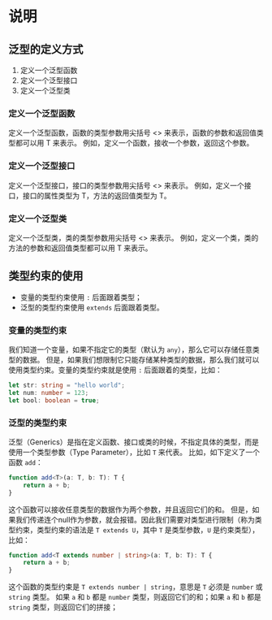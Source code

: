 # 说明

## 泛型的定义方式
 1. 定义一个泛型函数
 2. 定义一个泛型接口
 3. 定义一个泛型类

### 定义一个泛型函数
 定义一个泛型函数，函数的类型参数用尖括号 <> 来表示，函数的参数和返回值类型都可以用 T 来表示。
 例如，定义一个函数，接收一个参数，返回这个参数。

### 定义一个泛型接口
 定义一个泛型接口，接口的类型参数用尖括号 <> 来表示。
 例如，定义一个接口，接口的属性类型为 T，方法的返回值类型为 T。

### 定义一个泛型类
 定义一个泛型类，类的类型参数用尖括号 <> 来表示。
 例如，定义一个类，类的方法的参数和返回值类型都可以用 T 来表示。

## 类型约束的使用

- 变量的类型约束使用 `:` 后面跟着类型；
- 泛型的类型约束使用 `extends` 后面跟着类型。

### 变量的类型约束

我们知道一个变量，如果不指定它的类型（默认为 `any`），那么它可以存储任意类型的数据。
但是，如果我们想限制它只能存储某种类型的数据，那么我们就可以使用类型约束。变量的类型约束就是使用 `:` 后面跟着的类型，比如：

```TypeScript
let str: string = "hello world";
let num: number = 123;
let bool: boolean = true;
```

### 泛型的类型约束

泛型（Generics）是指在定义函数、接口或类的时候，不指定具体的类型，而是使用一个类型参数（Type Parameter），比如 `T` 来代表。
比如，如下定义了一个函数 `add`：

```TypeScript
function add<T>(a: T, b: T): T {
    return a + b;
}
```

这个函数可以接收任意类型的数据作为两个参数，并且返回它们的和。
但是，如果我们传递连个null作为参数，就会报错。因此我们需要对类型进行限制（称为类型约束，类型约束的语法是 `T extends U`，其中
`T` 是类型参数，`U` 是约束类型），比如：

```TypeScript
function add<T extends number | string>(a: T, b: T): T {
    return a + b;
}
```

这个函数的类型约束是 `T extends number | string`，意思是 `T` 必须是 `number` 或 `string` 类型。
如果 `a` 和 `b` 都是 `number` 类型，则返回它们的和；如果 `a` 和 `b` 都是 `string` 类型，则返回它们的拼接；
